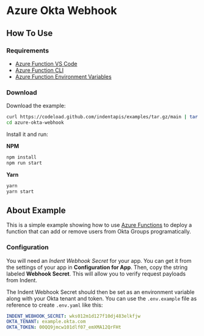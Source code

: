 # Azure Okta Webhook

## How To Use

### Requirements

- [Azure Function VS Code](https://docs.microsoft.com/en-us/azure/azure-functions/functions-create-first-function-vs-code?pivots=programming-language-javascript)
- [Azure Function CLI](https://docs.microsoft.com/en-us/azure/azure-functions/functions-create-first-azure-function-azure-cli?tabs=bash%2Cbrowser&pivots=programming-language-javascript)
- [Azure Function Environment Variables](https://docs.microsoft.com/en-us/azure/azure-functions/functions-reference-node#environment-variables)

### Download

Download the example:

```bash
curl https://codeload.github.com/indentapis/examples/tar.gz/main | tar -xz --strip=2 examples-main/webhooks/azure-okta-webhook
cd azure-okta-webhook
```

Install it and run:

**NPM**

```bash
npm install
npm run start
```

**Yarn**

```bash
yarn
yarn start
```

## About Example

This is a simple example showing how to use [Azure Functions](https://azure.com/functions) to deploy a function that can add or remove users from Okta Groups programatically.

### Configuration

You will need an _Indent Webhook Secret_ for your app. You can get it from the settings of your app in **Configuration for App**. Then, copy the string labeled **Webhook Secret**. This will allow you to verify request payloads from Indent.

The Indent Webhook Secret should then be set as an environment variable along with your Okta tenant and token. You can use the `.env.example` file as reference to create `.env.yaml` like this:

```yaml
INDENT_WEBHOOK_SECRET: wks012m1d127f10dj483elkfjw
OKTA_TENANT: example.okta.com
OKTA_TOKEN: 00QQ9jmcw101dlf07_emXMA12QrFHt
```
